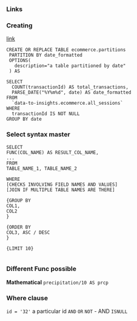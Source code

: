### Links 

### Creating 
[link](https://github.com/GoogleCloudPlatform/training-data-analyst/blob/master/courses/data-engineering/demos/partition.md#create-a-date-partitioned-table-with-sql-ddl)
```
CREATE OR REPLACE TABLE ecommerce.partitions
 PARTITION BY date_formatted
 OPTIONS(
   description="a table partitioned by date"
 ) AS

SELECT
  COUNT(transactionId) AS total_transactions,
  PARSE_DATE("%Y%m%d", date) AS date_formatted
FROM
  `data-to-insights.ecommerce.all_sessions`
WHERE
  transactionId IS NOT NULL
GROUP BY date
```

### Select syntax master

```
SELECT
FUNC(COL_NAME) AS RESULT_COL_NAME, 
...
FROM
TABLE_NAME_1, TABLE_NAME_2

WHERE
[CHECKS INVOLVING FIELD NAMES AND VALUES]
[JOIN IF MULTIPLE TABLE NAMES ARE THERE]

{GROUP BY
COL1,
COL2
}

{ORDER BY
COL3, ASC / DESC
}

{LIMIT 10}


```

### Different Func possible 
**Mathematical**
`precipitation/10 AS prcp`


### Where clause 
`id = '32'` a particular id
`AND` `OR` `NOT`  - AND 
`ISNULL`
<!--stackedit_data:
eyJoaXN0b3J5IjpbMzI4NzE5NjksLTE1NTUwNzMxMTYsNjIyOT
Y1MTExLC0yNTAwMDEzNTYsMzE3MTA0NTE4XX0=
-->